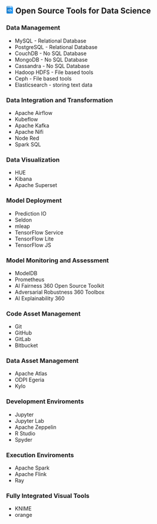 ## <img src="https://github.com/Derrick-Tan-D-WEBDEV/Data-science-fundamentals/blob/main/img/guide.png" width="20"/></li> Open Source Tools for Data Science
### Data Management
<ul>
  <li>MySQL - Relational Database</li>
  <li>PostgreSQL - Relational Database</li>
  <li>CouchDB - No SQL Database</li>
  <li>MongoDB - No SQL Database</li>
  <li>Cassandra - No SQL Database</li>
  <li>Hadoop HDFS - File based tools</li>
  <li>Ceph - File based tools</li>
  <li>Elasticsearch - storing text data</li>
</ul>

### Data Integration and Transformation
<ul>
    <li>Apache Airflow</li>
    <li>Kubeflow</li>
    <li>Apache Kafka</li>
    <li>Apache Nifi</li>
    <li>Node Red</li>
    <li>Spark SQL</li>
</ul>

### Data Visualization
<ul>
    <li>HUE</li>
    <li>Kibana</li>
    <li>Apache Superset</li>
</ul>

### Model Deployment
<ul>
    <li>Prediction IO</li>
    <li>Seldon</li>
    <li>mleap</li>
    <li>TensorFlow Service</li>
    <li>TensorFlow Lite</li>
    <li>TensorFlow JS</li>
</ul>

### Model Monitoring and Assessment
<ul>
    <li>ModelDB</li>
    <li>Prometheus</li>
    <li>AI Fairness 360 Open Source Toolkit</li>
    <li>Adversarial Robustness 360 Toolbox</li>
    <li>AI Explainability 360</li>
</ul>

### Code Asset Management
<ul>
    <li>Git</li>
    <li>GitHub</li>
    <li>GitLab</li>
    <li>Bitbucket</li>
</ul>

### Data Asset Management
<ul>
    <li>Apache Atlas</li>
    <li>ODPI Egeria</li>
    <li>Kylo</li>
</ul>

### Development Enviroments
<ul>
    <li>Jupyter</li>
    <li>Jupyter Lab</li>
    <li>Apache Zeppelin</li>
    <li>R Studio</li>
    <li>Spyder</li>
</ul>

### Execution Enviroments
<ul>
    <li>Apache Spark</li>
    <li>Apache Flink</li>
    <li>Ray</li>
</ul>

### Fully Integrated Visual Tools
<ul>
    <li>KNIME</li>
    <li>orange</li>
</ul>